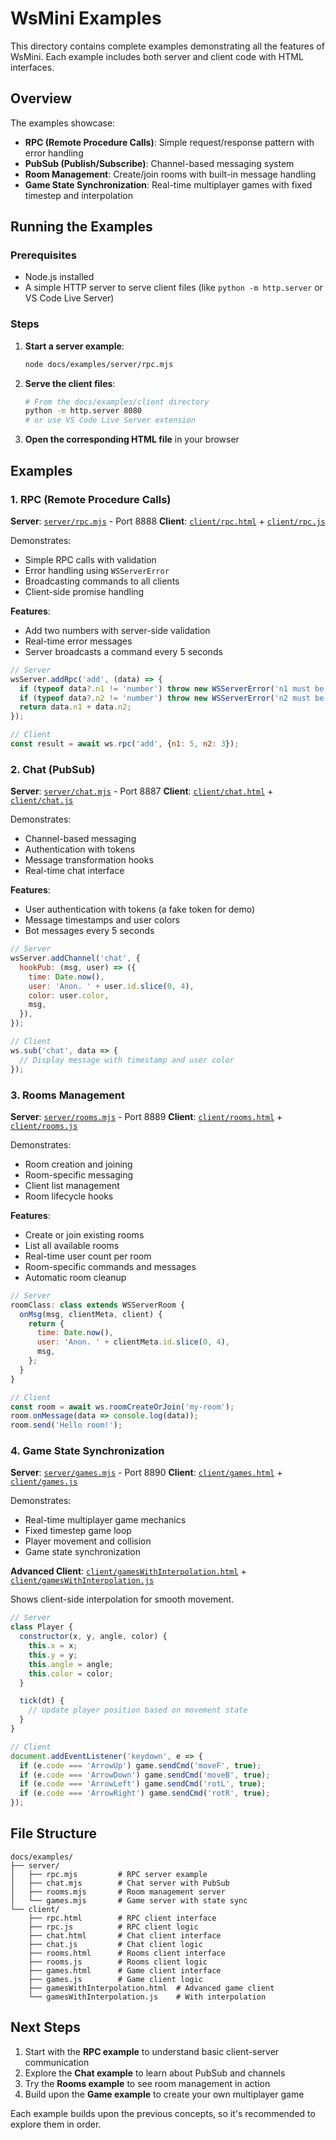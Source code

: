 # WsMini Examples

This directory contains complete examples demonstrating all the features of WsMini. Each example includes both server and client code with HTML interfaces.

## Overview

The examples showcase:
- **RPC (Remote Procedure Calls)**: Simple request/response pattern with error handling
- **PubSub (Publish/Subscribe)**: Channel-based messaging system
- **Room Management**: Create/join rooms with built-in message handling
- **Game State Synchronization**: Real-time multiplayer games with fixed timestep and interpolation

## Running the Examples

### Prerequisites
- Node.js installed
- A simple HTTP server to serve client files (like `python -m http.server` or VS Code Live Server)

### Steps
1. **Start a server example**:
   ```bash
   node docs/examples/server/rpc.mjs
   ```

2. **Serve the client files**:
   ```bash
   # From the docs/examples/client directory
   python -m http.server 8080
   # or use VS Code Live Server extension
   ```

3. **Open the corresponding HTML file** in your browser

## Examples

### 1. RPC (Remote Procedure Calls)

**Server**: [`server/rpc.mjs`](./server/rpc.mjs) - Port 8888
**Client**: [`client/rpc.html`](./client/rpc.html) + [`client/rpc.js`](./client/rpc.js)

Demonstrates:
- Simple RPC calls with validation
- Error handling using `WSServerError`
- Broadcasting commands to all clients
- Client-side promise handling

**Features**:
- Add two numbers with server-side validation
- Real-time error messages
- Server broadcasts a command every 5 seconds

```javascript
// Server
wsServer.addRpc('add', (data) => {
  if (typeof data?.n1 != 'number') throw new WSServerError('n1 must be a number');
  if (typeof data?.n2 != 'number') throw new WSServerError('n2 must be a number');
  return data.n1 + data.n2;
});

// Client
const result = await ws.rpc('add', {n1: 5, n2: 3});
```

### 2. Chat (PubSub)

**Server**: [`server/chat.mjs`](./server/chat.mjs) - Port 8887
**Client**: [`client/chat.html`](./client/chat.html) + [`client/chat.js`](./client/chat.js)

Demonstrates:
- Channel-based messaging
- Authentication with tokens
- Message transformation hooks
- Real-time chat interface

**Features**:
- User authentication with tokens (a fake token for demo)
- Message timestamps and user colors
- Bot messages every 5 seconds

```javascript
// Server
wsServer.addChannel('chat', {
  hookPub: (msg, user) => ({
    time: Date.now(),
    user: 'Anon. ' + user.id.slice(0, 4),
    color: user.color,
    msg,
  }),
});

// Client
ws.sub('chat', data => {
  // Display message with timestamp and user color
});
```

### 3. Rooms Management

**Server**: [`server/rooms.mjs`](./server/rooms.mjs) - Port 8889
**Client**: [`client/rooms.html`](./client/rooms.html) + [`client/rooms.js`](./client/rooms.js)

Demonstrates:
- Room creation and joining
- Room-specific messaging
- Client list management
- Room lifecycle hooks

**Features**:
- Create or join existing rooms
- List all available rooms
- Real-time user count per room
- Room-specific commands and messages
- Automatic room cleanup

```javascript
// Server
roomClass: class extends WSServerRoom {
  onMsg(msg, clientMeta, client) {
    return {
      time: Date.now(),
      user: 'Anon. ' + clientMeta.id.slice(0, 4),
      msg,
    };
  }
}

// Client
const room = await ws.roomCreateOrJoin('my-room');
room.onMessage(data => console.log(data));
room.send('Hello room!');
```

### 4. Game State Synchronization

**Server**: [`server/games.mjs`](./server/games.mjs) - Port 8890
**Client**: [`client/games.html`](./client/games.html) + [`client/games.js`](./client/games.js)

Demonstrates:
- Real-time multiplayer game mechanics
- Fixed timestep game loop
- Player movement and collision
- Game state synchronization

**Advanced Client**: [`client/gamesWithInterpolation.html`](./client/gamesWithInterpolation.html) + [`client/gamesWithInterpolation.js`](./client/gamesWithInterpolation.js)

Shows client-side interpolation for smooth movement.


```javascript
// Server
class Player {
  constructor(x, y, angle, color) {
    this.x = x;
    this.y = y;
    this.angle = angle;
    this.color = color;
  }

  tick(dt) {
    // Update player position based on movement state
  }
}

// Client
document.addEventListener('keydown', e => {
  if (e.code === 'ArrowUp') game.sendCmd('moveF', true);
  if (e.code === 'ArrowDown') game.sendCmd('moveB', true);
  if (e.code === 'ArrowLeft') game.sendCmd('rotL', true);
  if (e.code === 'ArrowRight') game.sendCmd('rotR', true);
});
```

## File Structure

```
docs/examples/
├── server/
│   ├── rpc.mjs         # RPC server example
│   ├── chat.mjs        # Chat server with PubSub
│   ├── rooms.mjs       # Room management server
│   └── games.mjs       # Game server with state sync
└── client/
    ├── rpc.html        # RPC client interface
    ├── rpc.js          # RPC client logic
    ├── chat.html       # Chat client interface
    ├── chat.js         # Chat client logic
    ├── rooms.html      # Rooms client interface
    ├── rooms.js        # Rooms client logic
    ├── games.html      # Game client interface
    ├── games.js        # Game client logic
    ├── gamesWithInterpolation.html  # Advanced game client
    └── gamesWithInterpolation.js    # With interpolation
```

## Next Steps

1. Start with the **RPC example** to understand basic client-server communication
2. Explore the **Chat example** to learn about PubSub and channels
3. Try the **Rooms example** to see room management in action
4. Build upon the **Game example** to create your own multiplayer game

Each example builds upon the previous concepts, so it's recommended to explore them in order.